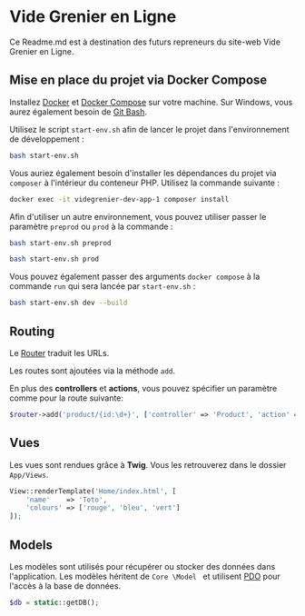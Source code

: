 # Vide Grenier en Ligne

Ce Readme.md est à destination des futurs repreneurs du site-web Vide Grenier en Ligne.

## Mise en place du projet via Docker Compose

Installez [Docker](https://docs.docker.com/install/) et [Docker Compose](https://docs.docker.com/compose/install/) sur votre machine.
Sur Windows, vous aurez également besoin de [Git Bash](https://git-scm.com/downloads).

Utilisez le script `start-env.sh` afin de lancer le projet dans l'environnement de développement :

```bash
bash start-env.sh
```

Vous auriez également besoin d'installer les dépendances du projet via `composer` à l'intérieur du conteneur PHP.
Utilisez la commande suivante :

```bash
docker exec -it videgrenier-dev-app-1 composer install
```

Afin d'utiliser un autre environnement, vous pouvez utiliser passer le paramètre `preprod` ou `prod` à la commande :

```bash
bash start-env.sh preprod
```

```bash
bash start-env.sh prod
```

Vous pouvez également passer des arguments `docker compose` à la commande `run` qui sera lancée par `start-env.sh` :

```bash
bash start-env.sh dev --build
```

## Routing

Le [Router](Core/Router.php) traduit les URLs.

Les routes sont ajoutées via la méthode `add`.

En plus des **controllers** et **actions**, vous pouvez spécifier un paramètre comme pour la route suivante:

```php
$router->add('product/{id:\d+}', ['controller' => 'Product', 'action' => 'show']);
```

## Vues

Les vues sont rendues grâce à **Twig**.
Vous les retrouverez dans le dossier `App/Views`.

```php
View::renderTemplate('Home/index.html', [
    'name'    => 'Toto',
    'colours' => ['rouge', 'bleu', 'vert']
]);
```

## Models

Les modèles sont utilisés pour récupérer ou stocker des données dans l'application. Les modèles héritent de `Core
\Model
` et utilisent [PDO](http://php.net/manual/en/book.pdo.php) pour l'accès à la base de données.

```php
$db = static::getDB();
```
